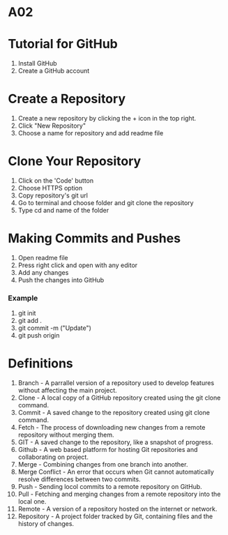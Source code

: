 # A02
# Tutorial for GitHub
1. Install GitHub
2. Create a GitHub account
# Create a Repository
1. Create a new repository by clicking the + icon in the top right.
2. Click "New Repository"
3. Choose a name for repository and add readme file
# Clone Your Repository
1. Click on the 'Code' button
2. Choose HTTPS option
3. Copy repository's git url
4. Go to terminal and choose folder and git clone the repository
5. Type cd and name of the folder
# Making Commits and Pushes
1. Open readme file
2. Press right click and open with any editor
3. Add any changes
4. Push the changes into GitHub
### Example
1. git init
2. git add .
3. git commit -m ("Update")
4. git push origin

# Definitions
1. Branch - A parrallel version of a repository used to develop features without affecting the main project. 
2. Clone - A local copy of a GitHub repository created using the git clone command.
3. Commit - A saved change to the repository created using git clone command.
4. Fetch - The process of downloading new changes from a remote repository without merging them.
5. GIT - A saved change to the repository, like a snapshot of progress.
6. Github - A web based platform for hosting Git repositories and collaborating on project.
7. Merge - Combining changes from one branch into another.
8. Merge Conflict - An error that occurs when Git cannot automatically resolve differences between two commits.
9. Push - Sending locol commits to a remote repository on GitHub.
10. Pull - Fetching and merging changes from a remote repository into the local one.
11. Remote - A version of a repository hosted on the internet or network.
12. Repository - A project folder tracked by Git, containing files and the history of changes.




